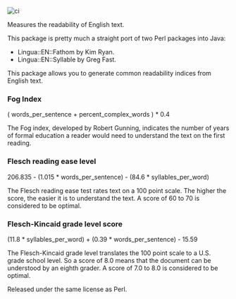 ![ci](https://github.com/ogrodnek/java_fathom/workflows/ci/badge.svg)

Measures the readability of English text.

This package is pretty much a straight port of two Perl packages into Java:

* Lingua::EN::Fathom by Kim Ryan.
* Lingua::EN::Syllable by Greg Fast.

This package allows you to generate common readability indices from English text.

### Fog Index
( words_per_sentence + percent_complex_words ) * 0.4

The Fog index, developed by Robert Gunning, indicates the number of years of formal education a reader would need to understand the text on the first reading.

### Flesch reading ease level
206.835 - (1.015 * words_per_sentence) - (84.6 * syllables_per_word)

The Flesch reading ease test rates text on a 100 point scale. The higher the score, the easier it is to understand the text. A score of 60 to 70 is considered to be optimal.

### Flesch-Kincaid grade level score
(11.8 * syllables_per_word) + (0.39 * words_per_sentence) - 15.59

The Flesch-Kincaid grade level translates the 100 point scale to a U.S. grade school level. So a score of 8.0 means that the document can be understood by an eighth grader. A score of 7.0 to 8.0 is considered to be optimal.

Released under the same license as Perl.
